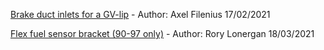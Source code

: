 
[Brake duct inlets for a GV-lip](https://www.thingiverse.com/thing:4745492) - Author: Axel Filenius 17/02/2021

[Flex fuel sensor bracket (90-97 only)](https://www.thingiverse.com/thing:4798379) - Author: Rory Lonergan 18/03/2021
